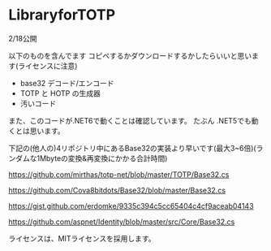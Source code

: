 # LibraryforTOTP

2/18公開

以下のものを含んでます
コピペするかダウンロードするかしたらいいと思います(ライセンスに注意)

 * base32 デコード/エンコード
 * TOTP と HOTP の生成器
 * 汚いコード

また、このコードが.NET6で動くことは確認しています。
たぶん .NET5でも動くとは思います。

下記の(他人の)4リポジトリ中にあるBase32の実装より早いです(最大3~6倍)(ランダムな1Mbyteの変換&再変換にかかる合計時間)

 https://github.com/mirthas/totp-net/blob/master/TOTP/Base32.cs
 
 https://github.com/Cova8bitdots/Base32/blob/master/Base32.cs
 
 https://gist.github.com/erdomke/9335c394c5cc65404c4cf9aceab04143
 
 https://github.com/aspnet/Identity/blob/master/src/Core/Base32.cs
 
ライセンスは、MITライセンスを採用します。
